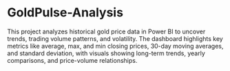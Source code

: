 # GoldPulse-Analysis
This project analyzes historical gold price data in Power BI to uncover trends, trading volume patterns, and volatility. The dashboard highlights key metrics like average, max, and min closing prices, 30-day moving averages, and standard deviation, with visuals showing long-term trends, yearly comparisons, and price-volume relationships.
